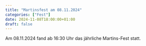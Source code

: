 ```yaml
---
title: "Martinsfest am 08.11.2024"
categories: ["Fest"]
date: 2024-11-08T18:00:00+01:00
draft: false
---
```


Am 08.11.2024 fand ab 16:30 Uhr das jährliche Martins-Fest statt.
